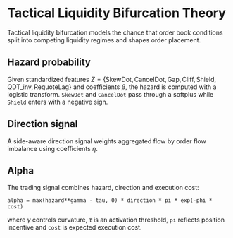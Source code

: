 # Tactical Liquidity Bifurcation Theory

Tactical liquidity bifurcation models the chance that order book conditions split into competing liquidity regimes and shapes order placement.

## Hazard probability

Given standardized features $Z=\{\text{SkewDot},\text{CancelDot},\text{Gap},\text{Cliff},\text{Shield},\text{QDT\_inv},\text{RequoteLag}\}$ and coefficients $\beta$, the hazard is
computed with a logistic transform. ``SkewDot`` and ``CancelDot`` pass through a softplus
while ``Shield`` enters with a negative sign.

## Direction signal

A side-aware direction signal weights aggregated flow by order flow imbalance using coefficients $\eta$.

## Alpha

The trading signal combines hazard, direction and execution cost:

```
alpha = max(hazard**gamma - tau, 0) * direction * pi * exp(-phi * cost)
```

where $\gamma$ controls curvature, $\tau$ is an activation threshold, ``pi`` reflects position incentive and ``cost`` is expected execution cost.
